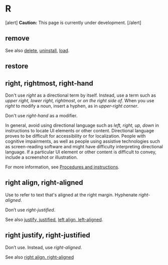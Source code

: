 # R

[alert] **Caution:** This page is currently under development. [/alert]

## remove


See also [delete](), [uninstall](), [load]().

## restore
## right, rightmost, right-hand

Don't use *right* as a directional term by itself. Instead, use a term such as *upper right, lower right, rightmost*, or *on the right side of*. When you use *right* to modify a noun, insert a hyphen, as in *upper-right corner*.

Don't use *right-hand* as a modifier.

In general, avoid using directional language such as *left, right, up, down* in instructions to locate UI elements or other content. Directional language proves to be difficult for accessibility or for localization. People with cognitive impairments, as well as people using assistive technologies such as screen-reading software and might have difficulty interpreting directional language. If a particular UI element or other content is difficult to convey, include a screenshot or illustration.

For more information, see [Procedures and instructions]().

## right align, right-aligned

Use to refer to text that's aligned at the right margin. Hyphenate *right-aligned*.

Don’t use *right-justified*.

See also [justify, justified](), [left align, left-aligned]().

## right justify, right-justified

Don’t use. Instead, use *right-aligned*.

See also [right align, right-aligned](#right-align-right-aligned)
